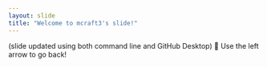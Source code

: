 ```yaml
---
layout: slide
title: "Welcome to mcraft3's slide!"
---
```

(slide updated using both command line and GitHub Desktop) :tada:
Use the left arrow to go back!
